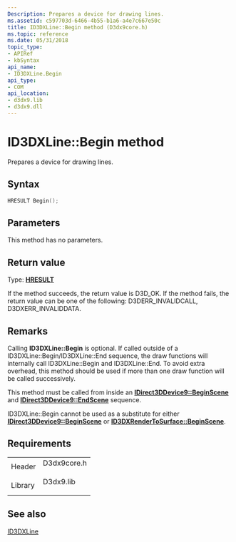 ```yaml
---
Description: Prepares a device for drawing lines.
ms.assetid: c597703d-6466-4b55-b1a6-a4e7c667e50c
title: ID3DXLine::Begin method (D3dx9core.h)
ms.topic: reference
ms.date: 05/31/2018
topic_type:
- APIRef
- kbSyntax
api_name:
- ID3DXLine.Begin
api_type:
- COM
api_location:
- d3dx9.lib
- d3dx9.dll
---
```


# ID3DXLine::Begin method

Prepares a device for drawing lines.

## Syntax


```C++
HRESULT Begin();
```



## Parameters

This method has no parameters.

## Return value

Type: **[**HRESULT**](https://msdn.microsoft.com/library/Bb401631(v=MSDN.10).aspx)**

If the method succeeds, the return value is D3D\_OK. If the method fails, the return value can be one of the following: D3DERR\_INVALIDCALL, D3DXERR\_INVALIDDATA.

## Remarks

Calling **ID3DXLine::Begin** is optional. If called outside of a ID3DXLine::Begin/ID3DXLine::End sequence, the draw functions will internally call ID3DXLine::Begin and ID3DXLine::End. To avoid extra overhead, this method should be used if more than one draw function will be called successively.

This method must be called from inside an [**IDirect3DDevice9::BeginScene**](/windows/desktop/api) and [**IDirect3DDevice9::EndScene**](/windows/win32/api/d3d9helper/nf-d3d9helper-idirect3ddevice9-endscene) sequence.

ID3DXLine::Begin cannot be used as a substitute for either [**IDirect3DDevice9::BeginScene**](/windows/desktop/api) or [**ID3DXRenderToSurface::BeginScene**](id3dxrendertosurface--beginscene.md).

## Requirements



|                    |                                                                                        |
|--------------------|----------------------------------------------------------------------------------------|
| Header<br/>  | <dl> <dt>D3dx9core.h</dt> </dl> |
| Library<br/> | <dl> <dt>D3dx9.lib</dt> </dl>   |



## See also

<dl> <dt>

[ID3DXLine](id3dxline.md)
</dt> </dl>

 

 